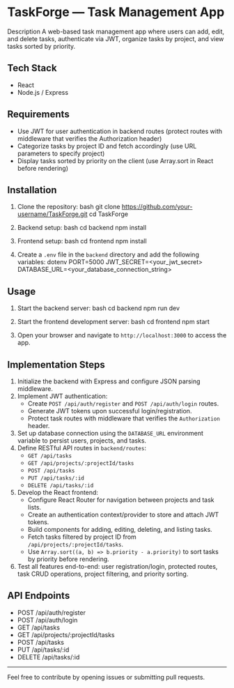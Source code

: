 # TaskForge — Task Management App

Description
A web-based task management app where users can add, edit, and delete tasks, authenticate via JWT, organize tasks by project, and view tasks sorted by priority.

## Tech Stack
- React
- Node.js / Express

## Requirements
- Use JWT for user authentication in backend routes (protect routes with middleware that verifies the Authorization header)
- Categorize tasks by project ID and fetch accordingly (use URL parameters to specify project)
- Display tasks sorted by priority on the client (use Array.sort in React before rendering)

## Installation
1. Clone the repository:
   bash
   git clone https://github.com/your-username/TaskForge.git
   cd TaskForge
   
2. Backend setup:
   bash
   cd backend
   npm install
   
3. Frontend setup:
   bash
   cd frontend
   npm install
   
4. Create a `.env` file in the `backend` directory and add the following variables:
   dotenv
   PORT=5000
   JWT_SECRET=<your_jwt_secret>
   DATABASE_URL=<your_database_connection_string>
   

## Usage
1. Start the backend server:
   bash
   cd backend
   npm run dev
   
2. Start the frontend development server:
   bash
   cd frontend
   npm start
   
3. Open your browser and navigate to `http://localhost:3000` to access the app.

## Implementation Steps
1. Initialize the backend with Express and configure JSON parsing middleware.
2. Implement JWT authentication:
   - Create `POST /api/auth/register` and `POST /api/auth/login` routes.
   - Generate JWT tokens upon successful login/registration.
   - Protect task routes with middleware that verifies the `Authorization` header.
3. Set up database connection using the `DATABASE_URL` environment variable to persist users, projects, and tasks.
4. Define RESTful API routes in `backend/routes`:
   - `GET /api/tasks`
   - `GET /api/projects/:projectId/tasks`
   - `POST /api/tasks`
   - `PUT /api/tasks/:id`
   - `DELETE /api/tasks/:id`
5. Develop the React frontend:
   - Configure React Router for navigation between projects and task lists.
   - Create an authentication context/provider to store and attach JWT tokens.
   - Build components for adding, editing, deleting, and listing tasks.
   - Fetch tasks filtered by project ID from `/api/projects/:projectId/tasks`.
   - Use `Array.sort((a, b) => b.priority - a.priority)` to sort tasks by priority before rendering.
6. Test all features end-to-end: user registration/login, protected routes, task CRUD operations, project filtering, and priority sorting.

## API Endpoints
- POST /api/auth/register  
- POST /api/auth/login  
- GET /api/tasks  
- GET /api/projects/:projectId/tasks  
- POST /api/tasks  
- PUT /api/tasks/:id  
- DELETE /api/tasks/:id

---

Feel free to contribute by opening issues or submitting pull requests.